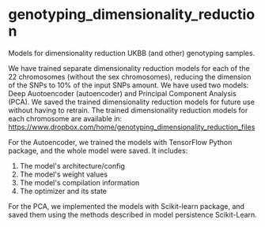 # genotyping_dimensionality_reduction
Models for dimensionality reduction UKBB (and other) genotyping samples.

We have trained separate dimensionality reduction models for each of the 22 chromosomes (without the sex chromosomes), reducing the dimension of the SNPs to 10% of the input SNPs amount. We have used two models: Deep Auotoencoder (autoencoder) and Principal Component Analysis (PCA). We saved the trained dimensionality reduction models for future use without having to retrain.
The trained dimensionality reduction models for each chromosome are available in: https://www.dropbox.com/home/genotyping_dimensionality_reduction_files 

For the Autoencoder, we trained the models with TensorFlow Python package, and the whole model were saved. It includes:
1. The model's architecture/config
2. The model's weight values
3. The model's compilation information
4. The optimizer and its state

For the PCA, we implemented the models with Scikit-learn package, and saved them using the methods described in model persistence Scikit-Learn.

